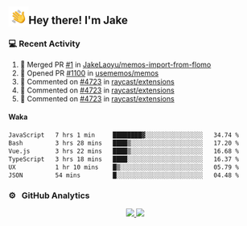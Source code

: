 <img alt="Night Coding" src="./assets/Hand%20Wave.gif" width='40' align="left"/><h2>Hey there! I'm Jake</h2>

### 💻 Recent Activity

<!--RECENT_ACTIVITY:start-->
1. 🎉 Merged PR [#1](https://github.com/JakeLaoyu/memos-import-from-flomo/pull/1) in [JakeLaoyu/memos-import-from-flomo](https://github.com/JakeLaoyu/memos-import-from-flomo)<br>
2. 💪 Opened PR [#1100](https://github.com/usememos/memos/pull/1100) in [usememos/memos](https://github.com/usememos/memos)<br>
3. 💬 Commented on [#4723](https://github.com/raycast/extensions/pull/4723#issuecomment-1433272568) in [raycast/extensions](https://github.com/raycast/extensions)<br>
4. 💬 Commented on [#4723](https://github.com/raycast/extensions/pull/4723#issuecomment-1432787852) in [raycast/extensions](https://github.com/raycast/extensions)<br>
5. 💬 Commented on [#4723](https://github.com/raycast/extensions/pull/4723#issuecomment-1432748533) in [raycast/extensions](https://github.com/raycast/extensions)<br>
<!--RECENT_ACTIVITY:end-->

#### Waka

<!--START_SECTION:waka-->

```text
JavaScript   7 hrs 1 min     ████████▓░░░░░░░░░░░░░░░░   34.74 %
Bash         3 hrs 28 mins   ████▒░░░░░░░░░░░░░░░░░░░░   17.20 %
Vue.js       3 hrs 22 mins   ████▒░░░░░░░░░░░░░░░░░░░░   16.68 %
TypeScript   3 hrs 18 mins   ████░░░░░░░░░░░░░░░░░░░░░   16.37 %
UX           1 hr 10 mins    █▒░░░░░░░░░░░░░░░░░░░░░░░   05.79 %
JSON         54 mins         █░░░░░░░░░░░░░░░░░░░░░░░░   04.48 %
```

<!--END_SECTION:waka-->

### ⚙️ &nbsp; GitHub Analytics

<p align="center">
<a href="https://github.com/JakeLaoyu">
  <img height="180em" src="https://github-readme-stats-eight-theta.vercel.app/api?username=jakelaoyu&show_icons=true&theme=algolia&include_all_commits=true&count_private=true"/>
  <img height="180em" src="https://github-readme-stats-eight-theta.vercel.app/api/top-langs/?username=jakelaoyu&layout=compact&langs_count=8&theme=algolia&hide=html"/>
</a>
</p>

<!-- ### 🤝🏻 &nbsp; Connect with Me

<p align="center">
<a href="https://i.jakeyu.top"><img src="https://img.shields.io/badge/-i.jakeyu.top-3423A6?style=flat&logo=Google-Chrome&logoColor=white"/></a>
<a href="mailto:jake.laoyu@gmail.com"><img src="https://img.shields.io/badge/-jake.laoyu@gmail.com-D14836?style=flat&logo=Gmail&logoColor=white"/></a>
</p> -->
